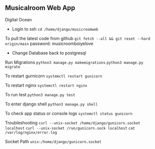 ## Musicalroom Web App

Digital Ocean
- Login to ssh
`cd /home/django/musicroomweb`

To pull the latest code from github
`git fetch --all && git reset --hard origin/main`
password: musicroomboiyelove

- Change Database back to postgresql

Run Migrations
`python3 manage.py makemigrations`
`python3 manage.py migrate`

To restart gurnicorn
`systemctl restart gunicorn`

To restart nginx
`systemctl restart nginx`

To run test
`python3 manage.py test`

To enter django shell
`python3 manage.py shell`


To check app status or console logs
`systemctl status gunicorn`



Troubleshooting
`curl --unix-socket /home/django/gunicorn.socket localhost`
`curl --unix-socket /run/gunicorn.sock localhost`
`cat /var/log/nginx/error.log`

Socket Path
`unix:/home/django/gunicorn.socket`



